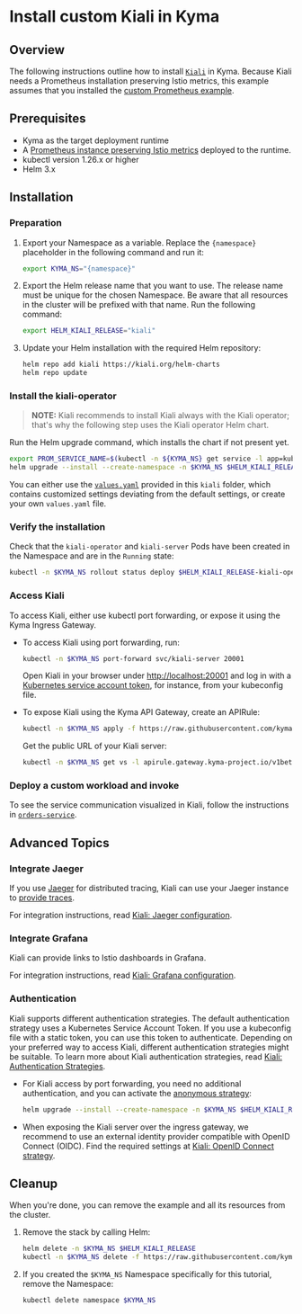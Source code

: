 # Install custom Kiali in Kyma

## Overview

The following instructions outline how to install [`Kiali`](https://github.com/kiali/helm-charts/tree/master/kiali-operator) in Kyma. Because Kiali needs a Prometheus installation preserving Istio metrics, this example assumes that you installed the [custom Prometheus example](./../prometheus/).

## Prerequisites

- Kyma as the target deployment runtime
- A [Prometheus instance preserving Istio metrics](./../prometheus/) deployed to the runtime.
- kubectl version 1.26.x or higher
- Helm 3.x

## Installation

### Preparation

1. Export your Namespace as a variable. Replace the `{namespace}` placeholder in the following command and run it:

    ```bash
    export KYMA_NS="{namespace}"
    ```

1. Export the Helm release name that you want to use. The release name must be unique for the chosen Namespace. Be aware that all resources in the cluster will be prefixed with that name. Run the following command:
    ```bash
    export HELM_KIALI_RELEASE="kiali"
    ```

1. Update your Helm installation with the required Helm repository:

    ```bash
    helm repo add kiali https://kiali.org/helm-charts
    helm repo update
    ```

### Install the kiali-operator

> **NOTE:** Kiali recommends to install Kiali always with the Kiali operator; that's why the following step uses the Kiali operator Helm chart.

Run the Helm upgrade command, which installs the chart if not present yet.
```bash
export PROM_SERVICE_NAME=$(kubectl -n ${KYMA_NS} get service -l app=kube-prometheus-stack-prometheus -ojsonpath='{.items[*].metadata.name}')
helm upgrade --install --create-namespace -n $KYMA_NS $HELM_KIALI_RELEASE kiali/kiali-operator -f https://raw.githubusercontent.com/kyma-project/examples/main/kiali/values.yaml --set cr.spec.external_services.prometheus.url=http://$PROM_SERVICE_NAME.$KYMA_NS:9090
```

You can either use the [`values.yaml`](./values.yaml) provided in this `kiali` folder, which contains customized settings deviating from the default settings, or create your own `values.yaml` file.

### Verify the installation

Check that the `kiali-operator` and `kiali-server` Pods have been created in the Namespace and are in the `Running` state:
```bash
kubectl -n $KYMA_NS rollout status deploy $HELM_KIALI_RELEASE-kiali-operator && kubectl -n $KYMA_NS rollout status deploy kiali-server
```
### Access Kiali

To access Kiali, either use kubectl port forwarding, or expose it using the Kyma Ingress Gateway.

* To access Kiali using port forwarding, run:
  ```bash
  kubectl -n $KYMA_NS port-forward svc/kiali-server 20001
  ```

  Open Kiali in your browser under [http://localhost:20001](http://localhost:20001) and log in with a [Kubernetes service account token](https://kubernetes.io/docs/reference/access-authn-authz/authentication/#service-account-tokens), for instance, from your kubeconfig file.

* To expose Kiali using the Kyma API Gateway, create an APIRule:
  ```bash
  kubectl -n $KYMA_NS apply -f https://raw.githubusercontent.com/kyma-project/examples/main/kiali/apirule.yaml
  ```
  Get the public URL of your Kiali server:
  ```bash
  kubectl -n $KYMA_NS get vs -l apirule.gateway.kyma-project.io/v1beta1=kiali.$KYMA_NS -ojsonpath='{.items[*].spec.hosts[*]}'
  ```

### Deploy a custom workload and invoke

To see the service communication visualized in Kiali, follow the instructions in [`orders-service`](./../orders-service/).

## Advanced Topics

### Integrate Jaeger

If you use [Jaeger](https://www.jaegertracing.io/) for distributed tracing, Kiali can use your Jaeger instance to [provide traces](https://kiali.io/docs/features/tracing/).

For integration instructions, read [Kiali: Jaeger configuration](https://kiali.io/docs/configuration/p8s-jaeger-grafana/jaeger/).

### Integrate Grafana

Kiali can provide links to Istio dashboards in Grafana.

For integration instructions, read [Kiali: Grafana configuration](https://kiali.io/docs/configuration/p8s-jaeger-grafana/grafana/).

### Authentication

Kiali supports different authentication strategies. The default authentication strategy uses a Kubernetes Service Account Token. If you use a kubeconfig file with a static token, you can use this token to authenticate. Depending on your preferred way to access Kiali, different authentication strategies might be suitable. To learn more about Kiali authentication strategies, read [Kiali: Authentication Strategies](https://kiali.io/docs/configuration/authentication/).

* For Kiali access by port forwarding, you need no additional authentication, and you can activate the [anonymous strategy](https://kiali.io/docs/configuration/authentication/anonymous/):
  ```bash
  helm upgrade --install --create-namespace -n $KYMA_NS $HELM_KIALI_RELEASE kiali/kiali-operator --set cr.spec.auth.strategy=anonymous -f https://raw.githubusercontent.com/kyma-project/examples/main/kiali/values.yaml
  ```
* When exposing the Kiali server over the ingress gateway, we recommend to use an external identity provider compatible with OpenID Connect (OIDC). Find the required settings at [Kiali: OpenID Connect strategy](https://kiali.io/docs/configuration/authentication/openid/).

## Cleanup

When you're done, you can remove the example and all its resources from the cluster.

1. Remove the stack by calling Helm:

    ```bash
    helm delete -n $KYMA_NS $HELM_KIALI_RELEASE
    kubectl -n $KYMA_NS delete -f https://raw.githubusercontent.com/kyma-project/examples/main/kiali/apirule.yaml
    ```

2. If you created the `$KYMA_NS` Namespace specifically for this tutorial, remove the Namespace:
    ```bash
    kubectl delete namespace $KYMA_NS
    ``` 
